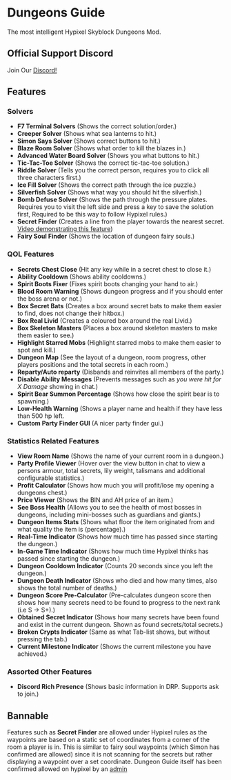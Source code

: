 
 
# Dungeons Guide
The most intelligent Hypixel Skyblock Dungeons Mod.
## Official Support Discord
Join Our [Discord!](https://discord.gg/Pn4bgpY9aB)

## Features
### Solvers
- **F7 Terminal Solvers** (Shows the correct solution/order.)
- **Creeper Solver** (Shows what sea lanterns to hit.)
- **Simon Says Solver** (Shows correct buttons to hit.)
- **Blaze Room Solver** (Shows what order to kill the blazes in.)
- **Advanced Water Board Solver** (Shows you what buttons to hit.)
- **Tic-Tac-Toe Solver** (Shows the correct tic-tac-toe solution.)
- **Riddle Solver** (Tells you the correct person, requires you to click all three characters first.)
- **Ice Fill Solver** (Shows the correct path through the ice puzzle.)
- **Silverfish Solver** (Shows what way you should hit the silverfish.)
- **Bomb Defuse Solver** (Shows the path through the pressure plates. Requires you to visit the left side and press a key to save the solution first, Required to be this way to follow Hypixel rules.)
- **Secret Finder** (Creates a line from the player towards the nearest secret. [Video demonstrating this feature](https://www.youtube.com/watch?v=fhfNU13wjq0))
- **Fairy Soul Finder** (Shows the location of dungeon fairy souls.)

### QOL Features
- **Secrets Chest Close** (Hit any key while in a secret chest to close it.)
- **Ability Cooldown** (Shows ability cooldowns.)
- **Spirit Boots Fixer** (Fixes spirit boots changing your hand to air.)
- **Blood Room Warning** (Shows dungeon progress and if you should enter the boss arena or not.)
- **Box Secret Bats** (Creates a box around secret bats to make them easier to find, does not change their hitbox.)
- **Box Real Livid** (Creates a coloured box around the real Livid.)
- **Box Skeleton Masters** (Places a box around skeleton masters to make them easier to see.)
- **Highlight Starred Mobs** (Highlight starred mobs to make them easier to spot and kill.)
- **Dungeon Map** (See the layout of a dungeon, room progress, other players positions and the total secrets in each room.)
- **Reparty/Auto reparty** (Disbands and reinvites all members of the party.)
- **Disable Ability Messages** (Prevents messages such as *you were hit for X Damage* showing in chat.)
- **Spirit Bear Summon Percentage** (Shows how close the spirit bear is to spawning.)
- **Low-Health Warning** (Shows a player name and health if they have less than 500 hp left.
- **Custom Party Finder GUI** (A nicer party finder gui.)

### Statistics Related Features
- **View Room Name** (Shows the name of your current room in a dungeon.)
- **Party Profile Viewer** (Hover over the view button in chat to view a persons armour, total secrets, lily weight, talismans and additional configurable statistics.)
- **Profit Calculator** (Shows how much you will profit/lose my opening a dungeons chest.)
- **Price Viewer** (Shows the BIN and AH price of an item.)
- **See Boss Health** (Allows you to see the health of most bosses in dungeons, including mini-bosses such as guardians and giants.)
- **Dungeon Items Stats** (Shows what floor the item originated from and what quality the item is (percentage).)
- **Real-Time Indicator** (Shows how much time has passed since starting the dungeon.)
- **In-Game Time Indicator** (Shows how much time Hypixel thinks has passed since starting the dungeon.)
- **Dungeon Cooldown Indicator** (Counts 20 seconds since you left the dungeon.)
- **Dungeon Death Indicator** (Shows who died and how many times, also shows the total number of deaths.)
- **Dungeon Score Pre-Calculator** (Pre-calculates dungeon score then shows how many secrets need to be found to progress to the next rank (i.e S -> S+).)
- **Obtained Secret Indicator** (Shows how many secrets have been found and exist in the current dungeon. Shown as found secrets/total secrets.)
- **Broken Crypts Indicator** (Same as what Tab-list shows, but without pressing the tab.)
- **Current Milestone Indicator** (Shows the current milestone you have achieved.)

### Assorted Other Features
- **Discord Rich Presence** (Shows basic information in DRP. Supports ask to join.)

## Bannable
Features such as **Secret Finder** are allowed under Hypixel rules as the waypoints are based on a static set of coordinates from a corner of the room a player is in. This is similar to fairy soul waypoints (which Simon has confirmed are allowed) since it is not scanning for the secrets but rather displaying a waypoint over a set coordinate. Dungeon Guide itself has been confirmed allowed on hypixel by an [admin](https://imgur.com/a/CSBKHMI)

